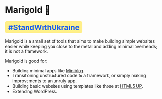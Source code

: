# Marigold :blossom:

[![Stand With Ukraine](https://raw.githubusercontent.com/vshymanskyy/StandWithUkraine/main/badges/StandWithUkraine.svg)](https://stand-with-ukraine.pp.ua)

Marigold is a small set of tools that aims to make building simple websites easier while keeping you close to the metal and adding minimal overheads; it is not a framework.

Marigold is good for:

* Building minimal apps like [Miniblog](https://github.com/miniblog/engine).
* Transitioning unstructured code to a framework, or simply making improvements to an unruly app.
* Building basic websites using templates like those at [HTML5 UP](https://html5up.net/).
* Extending WordPress.
